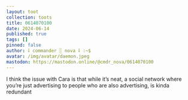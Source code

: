 ```yaml
---
layout: toot
collection: toots
title: 0614070100
date: 2024-06-14
published: true
tags: []
pinned: false
author: ⸸ commander ░ nova ⸸ :~$
avatar: /img/avatar/daemon.jpeg
mastodon: https://mastodon.online/@cmdr_nova/0614070100
---
```


I think the issue with Cara is that while it’s neat, a social network where you’re just advertising to people who are also advertising, is kinda redundant
